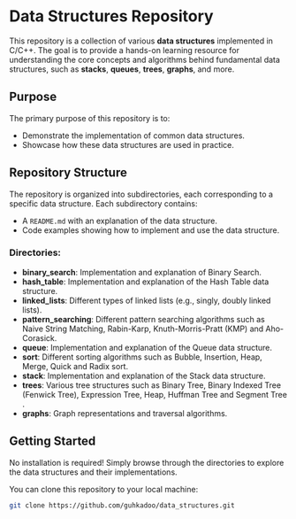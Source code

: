 # Data Structures Repository

This repository is a collection of various **data structures** implemented in C/C++. The goal is to provide a hands-on learning resource for understanding the core concepts and algorithms behind fundamental data structures, such as **stacks**, **queues**, **trees**, **graphs**, and more.

## Purpose

The primary purpose of this repository is to:

- Demonstrate the implementation of common data structures.
- Showcase how these data structures are used in practice.

## Repository Structure

The repository is organized into subdirectories, each corresponding to a specific data structure. Each subdirectory contains:
- A `README.md` with an explanation of the data structure.
- Code examples showing how to implement and use the data structure.

### Directories:
- **binary_search**: Implementation and explanation of Binary Search.
- **hash_table**: Implementation and explanation of the Hash Table data structure.
- **linked_lists**: Different types of linked lists (e.g., singly, doubly linked lists).
- **pattern_searching**: Different pattern searching algorithms such as Naive String Matching, Rabin-Karp,
    Knuth-Morris-Pratt (KMP) and Aho-Corasick.
- **queue**: Implementation and explanation of the Queue data structure.
- **sort**: Different sorting algorithms such as Bubble, Insertion, Heap, Merge, Quick and Radix sort. 
- **stack**: Implementation and explanation of the Stack data structure.
- **trees**: Various tree structures such as Binary Tree, Binary Indexed Tree (Fenwick Tree), Expression Tree, Heap,
    Huffman Tree and Segment Tree .
- **graphs**: Graph representations and traversal algorithms.

## Getting Started

No installation is required! Simply browse through the directories to explore the data structures and their implementations.

You can clone this repository to your local machine:

```bash
git clone https://github.com/guhkadoo/data_structures.git
